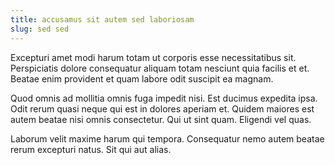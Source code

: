 ```yaml
---
title: accusamus sit autem sed laboriosam
slug: sed sed
---
```


Excepturi amet modi harum totam ut corporis esse necessitatibus sit. Perspiciatis dolore consequatur aliquam totam nesciunt quia facilis et et. Beatae enim provident et quam labore odit suscipit ea magnam.

Quod omnis ad mollitia omnis fuga impedit nisi. Est ducimus expedita ipsa. Odit rerum quasi neque qui est in dolores aperiam et. Quidem maiores est autem beatae nisi omnis consectetur. Qui ut sint quam. Eligendi vel quas.

Laborum velit maxime harum qui tempora. Consequatur nemo autem beatae rerum excepturi natus. Sit qui aut alias.
